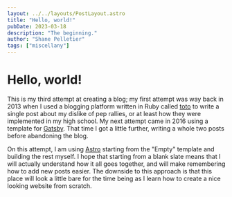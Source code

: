 ```yaml
---
layout: ../../layouts/PostLayout.astro
title: "Hello, world!"
pubDate: 2023-03-18
description: "The beginning."
author: "Shane Pelletier"
tags: ["miscellany"]
---
```


# Hello, world!

This is my third attempt at creating a blog; my first attempt was way back in 2013 when I used a blogging platform written in Ruby called [toto](https://github.com/cloudhead/toto) to write a single post about my dislike of pep rallies, or at least how they were implemented in my high school. My next attempt came in 2016 using a template for [Gatsby](https://www.gatsbyjs.com/). That time I got a little further, writing a whole two posts before abandoning the blog.

On this attempt, I am using [Astro](https://astro.build/) starting from the "Empty" template and building the rest myself. I hope that starting from a blank slate means that I will actually understand how it all goes together, and will make remembering how to add new posts easier. The downside to this approach is that this place will look a little bare for the time being as I learn how to create a nice looking website from scratch.
